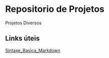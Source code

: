 # Repositorio de Projetos
Projetos Diversos
## Links úteis
[Sintaxe_Basica_Markdown](https://www.markdownguide.org/basic-syntax/)
